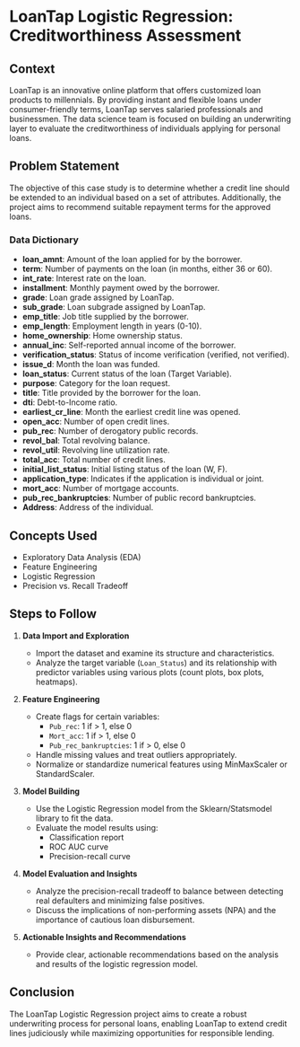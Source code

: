 # LoanTap Logistic Regression: Creditworthiness Assessment

## Context

LoanTap is an innovative online platform that offers customized loan products to millennials. By providing instant and flexible loans under consumer-friendly terms, LoanTap serves salaried professionals and businessmen. The data science team is focused on building an underwriting layer to evaluate the creditworthiness of individuals applying for personal loans.


## Problem Statement

The objective of this case study is to determine whether a credit line should be extended to an individual based on a set of attributes. Additionally, the project aims to recommend suitable repayment terms for the approved loans.

### Data Dictionary

- **loan_amnt**: Amount of the loan applied for by the borrower.
- **term**: Number of payments on the loan (in months, either 36 or 60).
- **int_rate**: Interest rate on the loan.
- **installment**: Monthly payment owed by the borrower.
- **grade**: Loan grade assigned by LoanTap.
- **sub_grade**: Loan subgrade assigned by LoanTap.
- **emp_title**: Job title supplied by the borrower.
- **emp_length**: Employment length in years (0-10).
- **home_ownership**: Home ownership status.
- **annual_inc**: Self-reported annual income of the borrower.
- **verification_status**: Status of income verification (verified, not verified).
- **issue_d**: Month the loan was funded.
- **loan_status**: Current status of the loan (Target Variable).
- **purpose**: Category for the loan request.
- **title**: Title provided by the borrower for the loan.
- **dti**: Debt-to-Income ratio.
- **earliest_cr_line**: Month the earliest credit line was opened.
- **open_acc**: Number of open credit lines.
- **pub_rec**: Number of derogatory public records.
- **revol_bal**: Total revolving balance.
- **revol_util**: Revolving line utilization rate.
- **total_acc**: Total number of credit lines.
- **initial_list_status**: Initial listing status of the loan (W, F).
- **application_type**: Indicates if the application is individual or joint.
- **mort_acc**: Number of mortgage accounts.
- **pub_rec_bankruptcies**: Number of public record bankruptcies.
- **Address**: Address of the individual.

## Concepts Used
- Exploratory Data Analysis (EDA)
- Feature Engineering
- Logistic Regression
- Precision vs. Recall Tradeoff

## Steps to Follow

1. **Data Import and Exploration**
   - Import the dataset and examine its structure and characteristics.
   - Analyze the target variable (`Loan_Status`) and its relationship with predictor variables using various plots (count plots, box plots, heatmaps).

2. **Feature Engineering**
   - Create flags for certain variables:
     - `Pub_rec`: 1 if > 1, else 0
     - `Mort_acc`: 1 if > 1, else 0
     - `Pub_rec_bankruptcies`: 1 if > 0, else 0
   - Handle missing values and treat outliers appropriately.
   - Normalize or standardize numerical features using MinMaxScaler or StandardScaler.

3. **Model Building**
   - Use the Logistic Regression model from the Sklearn/Statsmodel library to fit the data.
   - Evaluate the model results using:
     - Classification report
     - ROC AUC curve
     - Precision-recall curve

4. **Model Evaluation and Insights**
   - Analyze the precision-recall tradeoff to balance between detecting real defaulters and minimizing false positives.
   - Discuss the implications of non-performing assets (NPA) and the importance of cautious loan disbursement.

5. **Actionable Insights and Recommendations**
   - Provide clear, actionable recommendations based on the analysis and results of the logistic regression model.

## Conclusion

The LoanTap Logistic Regression project aims to create a robust underwriting process for personal loans, enabling LoanTap to extend credit lines judiciously while maximizing opportunities for responsible lending.
